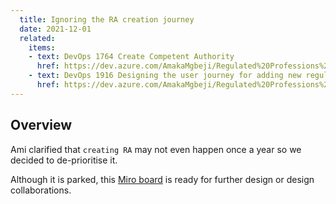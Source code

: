```yaml
---
  title: Ignoring the RA creation journey
  date: 2021-12-01
  related:
    items:
    - text: DevOps 1764 Create Competent Authority
      href: https://dev.azure.com/AmakaMgbeji/Regulated%20Professions%20Register%20%28RPR%29%20-%20BETA%20PHASE/_backlogs/backlog/Regulated%20Professions%20Register%20%28RPR%29%20-%20BETA%20PHASE%20Team/Stories/?showParents=true&workitem=1764
    - text: DevOps 1916 Designing the user journey for adding new regulated authority
      href: https://dev.azure.com/AmakaMgbeji/Regulated%20Professions%20Register%20%28RPR%29%20-%20BETA%20PHASE/_backlogs/backlog/Regulated%20Professions%20Register%20%28RPR%29%20-%20BETA%20PHASE%20Team/Stories/?showParents=true&workitem=1916
---
```


## Overview 

Ami clarified that `creating RA` may not even happen once a year so we decided to de-prioritise it.

Although it is parked, this [Miro board](https://miro.com/app/board/o9J_lkEVwtI=/?moveToWidget=3458764514130891960&cot=14) is ready for further design or design collaborations.